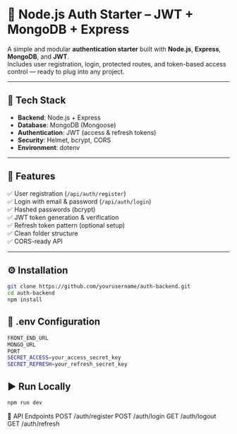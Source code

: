 # 🔐 Node.js Auth Starter – JWT + MongoDB + Express

A simple and modular **authentication starter** built with **Node.js**, **Express**, **MongoDB**, and **JWT**.  
Includes user registration, login, protected routes, and token-based access control — ready to plug into any project.

---

## 🚀 Tech Stack

- **Backend**: Node.js + Express
- **Database**: MongoDB (Mongoose)
- **Authentication**: JWT (access & refresh tokens)
- **Security**: Helmet, bcrypt, CORS
- **Environment**: dotenv

---

## 🧩 Features

✅ User registration (`/api/auth/register`)  
✅ Login with email & password (`/api/auth/login`)  
✅ Hashed passwords (bcrypt)  
✅ JWT token generation & verification  
✅ Refresh token pattern (optional setup)  
✅ Clean folder structure  
✅ CORS-ready API  

---

## ⚙️ Installation

```bash
git clone https://github.com/yourusername/auth-backend.git
cd auth-backend
npm install
```

## 🔧 .env Configuration
```bash
FRONT_END_URL
MONGO_URL
PORT
SECRET_ACCESS=your_access_secret_key
SECRET_REFRESH=your_refresh_secret_key
```

## ▶️ Run Locally
```bash
npm run dev
```

🔐 API Endpoints
POST /auth/register
POST /auth/login
GET  /auth/logout
GET  /auth/refresh







